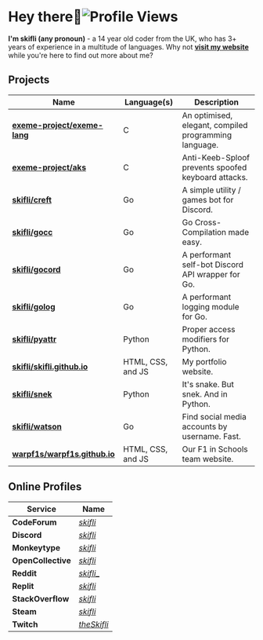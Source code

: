 # Hey there:wave:![Profile Views](https://komarev.com/ghpvc/?username=skifli)

**I'm skifli (any pronoun)** - a 14 year old coder from the UK, who has 3+ years of experience in a multitude of languages. Why not [**visit my website**](https://skifli.github.io) while you're here to find out more about me?

## Projects

| Name                                                                          | Language(s)       | Description                                           |
| ----------------------------------------------------------------------------- | ----------------- | ----------------------------------------------------- |
| [**exeme-project/exeme-lang**](https://github.com/exeme-project/exeme-lang)   | C                 | An optimised, elegant, compiled programming language. |
| [**exeme-project/aks**](https://github.com/exeme-project/aks)                 | C                 | Anti-Keeb-Sploof prevents spoofed keyboard attacks.   |
| [**skifli/creft**](https://github.com/skifli/creft)                           | Go                | A simple utility / games bot for Discord.             |
| [**skifli/gocc**](https://github.com/skifli/gocc)                             | Go                | Go Cross-Compilation made easy.                       |
| [**skifli/gocord**](https://github.com/skifli/gocord)                         | Go                | A performant self-bot Discord API wrapper for Go.     |
| [**skifli/golog**](https://github.com/skifli/golog)                           | Go                | A performant logging module for Go.                   |
| [**skifli/pyattr**](https://github.com/skifli/pyattr)                         | Python            | Proper access modifiers for Python.                   |
| [**skifli/skifli.github.io**](https://github.com/skifli/skifli.github.io)     | HTML, CSS, and JS | My portfolio website.                                 |
| [**skifli/snek**](https://github.com/skifli/snek)                             | Python            | It's snake. But snek. And in Python.                  |
| [**skifli/watson**](https://github.com/skifli/watson)                         | Go                | Find social media accounts by username. Fast.         |
| [**warpf1s/warpf1s.github.io**](https://github.com/warpf1s/warpf1s.github.io) | HTML, CSS, and JS | Our F1 in Schools team website.                       |

## Online Profiles

| Service            | Name                                                        |
| ------------------ | ----------------------------------------------------------- |
| **CodeForum**      | [_skifli_](https://codeforum.org/members/skifli.1181/)      |
| **Discord**        | [_skifli_](https://discord.com/users/1072069875993956372)   |
| **Monkeytype**     | [_skifli_](https://monkeytype.com/profile/skifli)           |
| **OpenCollective** | [_skifli_](https://opencollective.com/skifli)               | 
| **Reddit**         | [_skifli__](https://www.reddit.com/user/skifli_)            |
| **Replit**         | [_skifli_](https://replit.com/@skifli)                      |
| **StackOverflow**  | [_skifli_](https://stackoverflow.com/users/20888352/skifli) |
| **Steam**          | [_skifli_](https://steamcommunity.com/id/skifli/)           |
| **Twitch**         | [_theSkifli_](https://www.twitch.tv/theskifli)              |

